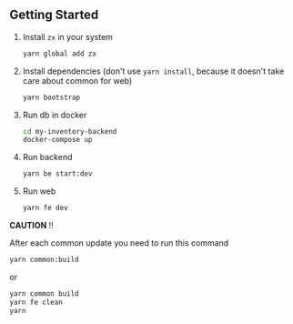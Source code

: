 ## Getting Started

1. Install `zx` in your system
    ```bash 
    yarn global add zx
    ```
   
2. Install dependencies (don't use `yarn install`, because it doesn't take care about common for web)
    ```bash 
    yarn bootstrap
    ```
   
3. Run db in docker
   ```bash 
   cd my-inventory-backend
   docker-compose up
   ```
   
4. Run backend
    ```bash 
    yarn be start:dev
    ```
   
5. Run web
    ```bash 
    yarn fe dev
    ```

__CAUTION__ !!

After each common update you need to run this command 
```bash 
yarn common:build
```
or
```bash 
yarn common build
yarn fe clean
yarn
```
